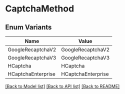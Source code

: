 # CaptchaMethod

## Enum Variants

| Name | Value |
|---- | -----|
| GoogleRecaptchaV2 | GoogleRecaptchaV2 |
| GoogleRecaptchaV3 | GoogleRecaptchaV3 |
| HCaptcha | HCaptcha |
| HCaptchaEnterprise | HCaptchaEnterprise |


[[Back to Model list]](../README.md#documentation-for-models) [[Back to API list]](../README.md#documentation-for-api-endpoints) [[Back to README]](../README.md)


